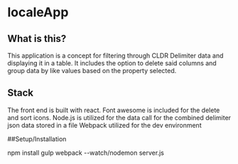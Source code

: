# localeApp

## What is this?

This application is a concept for filtering through CLDR Delimiter data and displaying it in a table. It includes the option to delete said columns and group data by like values based on the property selected.

## Stack

The front end is built with react. Font awesome is included for the delete and sort icons.
Node.js is utilized for the data call for the combined delimiter json data stored in a file
Webpack utilized for the dev environment

##Setup/Installation

npm install
gulp 
webpack --watch/nodemon server.js